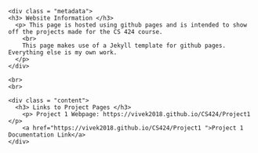 <html>
  <head> 
    <title> CS424 </title> 
  </head> 
  
  <body> 
  
    <div class = "metadata"> 
    <h3> Website Information </h3> 
      <p> This page is hosted using github pages and is intended to show off the projects made for the CS 424 course. 
        <br>
        This page makes use of a Jekyll template for github pages. Everything else is my own work. 
      </p> 
    </div>
    
    <br>
    <br>
    
    <div class = "content">
      <h3> Links to Project Pages </h3> 
        <p> Project 1 Webpage: https://vivek2018.github.io/CS424/Project1 </p>
        <a href="https://vivek2018.github.io/CS424/Project1 ">Project 1 Documentation Link</a>
    </div> 
  
  </body> 
</html>





